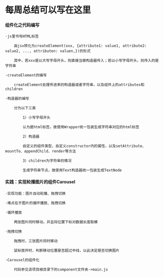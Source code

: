 # 每周总结可以写在这里

#### 组件化之代码编写
    ·js里书写HTML标签

        由jsx转化为createElement(xxx, {attribute1: value1, attribute2: value2, ..., attributen: valuen,})的形式

        其中，若xxx是以大写字母开头，则直接当做构造器传入；若以小写字母开头，则传入的是字符串

    ·createElement的编写

        createElement处理传进来的构造器或者字符串，以及组件上的attributes和children

    ·构造器的编写

        分为以下三类

            1）小写字母开头

            认为是html标签，故使用Wrapper统一包装生成字符串对应的html标签

            2）构造器

            自定义的组件类型，自定义constructor内的属性，以及setAttribute、mountTo、appendChild、render等方法

            3）children为字符串的情况

            生成字符串节点，故使用Text构造器统一包装生成TextNode

#### 实践：实现轮播图片的组件Carousel
    ·实现功能：图片自动轮播、拖拽切换

    ·难点在于图片的循环播放、拖拽切换

    ·循环播放

        两张图片同时移动，并且将位置下标对数据长度取模

    ·拖拽切换

        拖拽时，三张图片同时移动

        鼠标放开时，判断移动位置是否超过中线，以此决定是否切换图片

    ·Carousel的组件化

        代码参见该项目根目录下的component文件夹->main.js